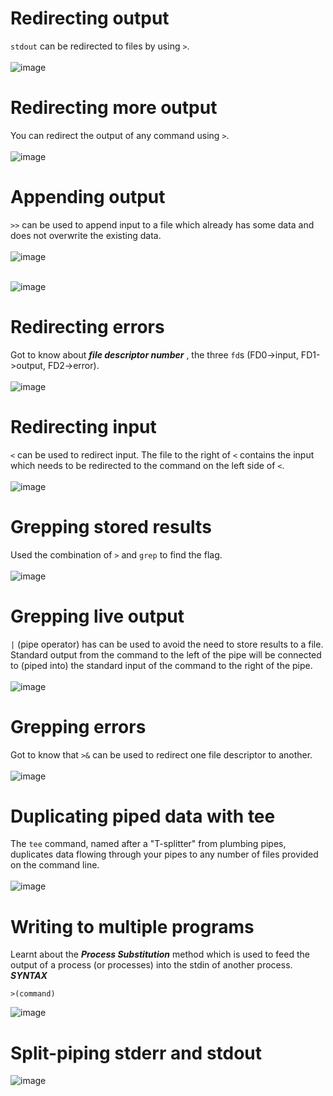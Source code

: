 # Redirecting output
`stdout` can be redirected to files by using `>`.<br><br>
![image](https://github.com/user-attachments/assets/c370ca94-7bac-417c-ad6e-cafcc8ddb733)

# Redirecting more output
You can redirect the output of any command using `>`.<br><br>
![image](https://github.com/user-attachments/assets/5d4ffc9a-f4a3-47e0-8f8c-8dd8920e01a0)

# Appending output 
`>>` can be used to append input to a file which already has some data and does not overwrite the existing data.<br><br>
![image](https://github.com/user-attachments/assets/55873fea-af1a-4c81-ac09-dc5dd84b6796)<br><br>

![image](https://github.com/user-attachments/assets/00931749-44bf-4bd1-94de-a93c23d25969)

# Redirecting errors
Got to know about ***file descriptor number*** , the three `fd`s (FD0->input, FD1->output, FD2->error).<br><br>
![image](https://github.com/user-attachments/assets/9dedc48b-5ad7-48a7-a90a-90ead51522be)

# Redirecting input
`<` can be used to redirect input. The file to the right of `<` contains the input which needs to be redirected to the command on the left side of `<`.<br><br>
![image](https://github.com/user-attachments/assets/afde4f8a-9c68-46a3-bf19-2f02bdd87c57)

# Grepping stored results
Used the combination of `>` and `grep` to find the flag.<br><br>
![image](https://github.com/user-attachments/assets/170cd623-b17f-4cd6-8ec1-13d462220877)

# Grepping live output
`|` (pipe operator) has can be used to avoid the need to store results to a file. Standard output from the command to the left of the pipe will be connected to (piped into) the standard input of the command to the right of the pipe.<br><br>
![image](https://github.com/user-attachments/assets/f8edaa39-bd04-4740-a684-245b96a0d80a)

# Grepping errors
Got to know that `>&` can be used to redirect one file descriptor to another. <br><br>
![image](https://github.com/user-attachments/assets/f2f5004d-ed50-4528-943c-bf3dbc063221)

# Duplicating piped data with tee
The `tee` command, named after a "T-splitter" from plumbing pipes, duplicates data flowing through your pipes to any number of files provided on the command line.<br><br>
![image](https://github.com/user-attachments/assets/77d57738-1115-4c51-8307-adcc3b3aa00f)

# Writing to multiple programs
Learnt about the ***Process Substitution*** method which is used to  feed the output of a process (or processes) into the stdin of another process.<br>
***SYNTAX***
```
>(command)
```
![image](https://github.com/user-attachments/assets/4ead0460-72a1-4f68-a9db-9c6b571d4380)

# Split-piping stderr and stdout
![image](https://github.com/user-attachments/assets/116be2ea-9e1c-4a0a-8393-ff6253b5118e)

